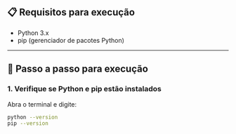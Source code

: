 ## 📋 Requisitos para execução

- Python 3.x
- pip (gerenciador de pacotes Python)

---

## 🚀 Passo a passo para execução

### 1. Verifique se Python e pip estão instalados

Abra o terminal e digite:

```bash
python --version
pip --version
